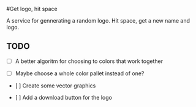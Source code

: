 #Get logo, hit space

A service for gennerating a random logo. Hit space, get a new name and logo.

## TODO

- [ ] A better algoritm for choosing to colors that work together

- [ ] Maybe choose a whole color pallet instead of one?

- [ ] Create some vector graphics

- [ ] Add a download button for the logo

